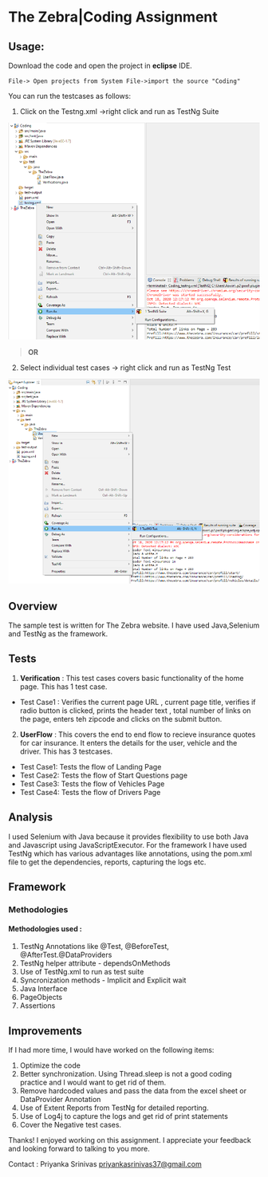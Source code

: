 
# The Zebra|Coding Assignment

## Usage:
Download the code and open the project in **eclipse** IDE.
```
File-> Open projects from System File->import the source "Coding"
```
You can run the testcases as follows: 
1. Click on the Testng.xml ->right click and run as TestNg Suite


![testng suite](./testngxml.png)

  > **OR**
2. Select individual test cases -> right click and run as TestNg Test

![testng test](./Individualtest.png)


## Overview

The sample test is written for The Zebra website. I have used  Java,Selenium and TestNg as the framework.

## Tests

1. **Verification** : This test cases covers basic functionality of the home page. This has 1 test case.

- Test Case1 : Verifies the current page URL , current page title, verifies if radio button is clicked, prints the header text , total number of links on the page, enters teh zipcode and clicks on the submit button.
					
2. **UserFlow** : This covers the end to end flow to recieve insurance quotes for car insurance. It enters the details for the user, vehicle and the driver. This has 3 testcases.

- Test Case1: Tests the flow of Landing Page 
- Test Case2: Tests the flow of Start Questions page
- Test Case3: Tests the flow of Vehicles Page
- Test Case4: Tests the flow of Drivers Page

## Analysis

I used Selenium with Java because it provides flexibility to use both Java and Javascript using JavaScriptExecutor.
For the framework I have used TestNg which has various advantages like annotations, using the pom.xml file to get the dependencies, reports, capturing the logs etc.


## Framework

### Methodologies

#### Methodologies used : 
 1. TestNg Annotations  like @Test, @BeforeTest, @AfterTest.@DataProviders
 2. TestNg helper attribute - dependsOnMethods
 3. Use of TestNg.xml to run as test suite
 4. Syncronization methods - Implicit and Explicit wait
 5. Java Interface
 6. PageObjects
 7. Assertions


## Improvements

If I had more time, I would have worked on the following items:
1. Optimize the code
2. Better synchronization. Using Thread.sleep is not a good coding practice and I would want to get rid of them.
3. Remove hardcoded values and pass the data from the excel sheet or DataProvider Annotation
4. Use of Extent Reports from TestNg for detailed reporting.
5. Use of Log4j to capture the logs and get rid of print statements
6. Cover the Negative test cases.

Thanks! I enjoyed working on this assignment. I appreciate your feedback and looking forward to talking to you more.

Contact : 
Priyanka Srinivas 
priyankasrinivas37@gmail.com

